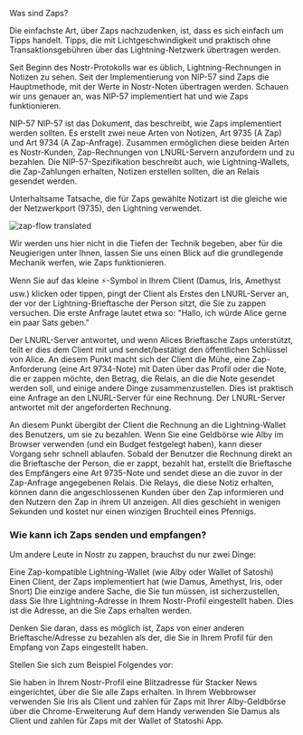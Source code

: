 Was sind Zaps?

Die einfachste Art, über Zaps nachzudenken, ist, dass es sich einfach um Tipps handelt. Tipps, die mit Lichtgeschwindigkeit 
und praktisch ohne Transaktionsgebühren über das Lightning-Netzwerk übertragen werden.

Seit Beginn des Nostr-Protokolls war es üblich, Lightning-Rechnungen in Notizen zu sehen. Seit der Implementierung von 
NIP-57 sind Zaps die Hauptmethode, mit der Werte in Nostr-Noten übertragen werden. Schauen wir uns genauer an, was NIP-57 
implementiert hat und wie Zaps funktionieren.

NIP-57
NIP-57 ist das Dokument, das beschreibt, wie Zaps implementiert werden sollten. Es erstellt zwei neue Arten von Notizen, 
Art 9735 (A Zap) und Art 9734 (A Zap-Anfrage). Zusammen ermöglichen diese beiden Arten es Nostr-Kunden, Zap-Rechnungen 
von LNURL-Servern anzufordern und zu bezahlen. Die NIP-57-Spezifikation beschreibt auch, wie Lightning-Wallets, die 
Zap-Zahlungen erhalten, Notizen erstellen sollten, die an Relais gesendet werden.

Unterhaltsame Tatsache, die für Zaps gewählte Notizart ist die gleiche wie der Netzwerkport (9735), den Lightning verwendet.


![zap-flow translated](https://user-images.githubusercontent.com/1324583/229059161-85e9cf57-f0e9-4079-adbe-3aa5ac968403.jpg)

Wir werden uns hier nicht in die Tiefen der Technik begeben, aber für die Neugierigen unter Ihnen, lassen Sie uns einen Blick 
auf die grundlegende Mechanik werfen, wie Zaps funktionieren.

Wenn Sie auf das kleine ⚡-Symbol in Ihrem Client (Damus, Iris, Amethyst usw.) klicken oder tippen, pingt der Client als Erstes 
den LNURL-Server an, der vor der Lightning-Brieftasche der Person sitzt, die Sie zu zappen versuchen. Die erste Anfrage lautet 
etwa so: "Hallo, ich würde Alice gerne ein paar Sats geben."

Der LNURL-Server antwortet, und wenn Alices Brieftasche Zaps unterstützt, teilt er dies dem Client mit und sendet/bestätigt 
den öffentlichen Schlüssel von Alice.
An diesem Punkt macht sich der Client die Mühe, eine Zap-Anforderung (eine Art 9734-Note) mit Daten über das Profil oder die 
Note, die er zappen möchte, den Betrag, die Relais, an die die Note gesendet werden soll, und einige andere Dinge zusammenzustellen. 
Dies ist praktisch eine Anfrage an den LNURL-Server für eine Rechnung.
Der LNURL-Server antwortet mit der angeforderten Rechnung.

An diesem Punkt übergibt der Client die Rechnung an die Lightning-Wallet des Benutzers, um sie zu bezahlen. Wenn Sie eine 
Geldbörse wie Alby im Browser verwenden (und ein Budget festgelegt haben), kann dieser Vorgang sehr schnell ablaufen.
Sobald der Benutzer die Rechnung direkt an die Brieftasche der Person, die er zappt, bezahlt hat, erstellt die Brieftasche des 
Empfängers eine Art 9735-Note und sendet diese an die zuvor in der Zap-Anfrage angegebenen Relais.
Die Relays, die diese Notiz erhalten, können dann die angeschlossenen Kunden über den Zap informieren und den Nutzern den Zap in 
ihrem UI anzeigen.
All dies geschieht in wenigen Sekunden und kostet nur einen winzigen Bruchteil eines Pfennigs.


### Wie kann ich Zaps senden und empfangen?
Um andere Leute in Nostr zu zappen, brauchst du nur zwei Dinge:

Eine Zap-kompatible Lightning-Wallet (wie Alby oder Wallet of Satoshi)
Einen Client, der Zaps implementiert hat (wie Damus, Amethyst, Iris, oder Snort)
Die einzige andere Sache, die Sie tun müssen, ist sicherzustellen, dass Sie Ihre Lightning-Adresse in Ihrem Nostr-Profil 
eingestellt haben. Dies ist die Adresse, an die Sie Zaps erhalten werden.

Denken Sie daran, dass es möglich ist, Zaps von einer anderen Brieftasche/Adresse zu bezahlen als der, die Sie in Ihrem Profil für 
den Empfang von Zaps eingestellt haben.

Stellen Sie sich zum Beispiel Folgendes vor:

Sie haben in Ihrem Nostr-Profil eine Blitzadresse für Stacker News eingerichtet, über die Sie alle Zaps erhalten.
In Ihrem Webbrowser verwenden Sie Iris als Client und zahlen für Zaps mit Ihrer Alby-Geldbörse über die Chrome-Erweiterung
Auf dem Handy verwenden Sie Damus als Client und zahlen für Zaps mit der Wallet of Statoshi App.

